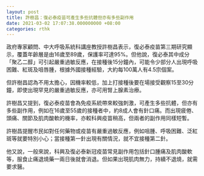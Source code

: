 ```yaml
---
layout: post
title: 許樹昌：復必泰疫苗可產生多些抗體但亦有多些副作用
date: 2021-03-02 17:07:38.000000000 +08:00
categories: rthk
---
```


政府專家顧問、中大呼吸系統科講座教授許樹昌表示，復必泰疫苗第三期研究顯示，覆蓋年齡層是由16歲至89歲，保護率可達95%。但他說，復必泰其中成分「聚乙二醇」可引起嚴重過敏反應，在接種後15分鐘內，可能令少部分人出現呼吸困難、紅斑及咀唇腫，根據外國接種經驗，大約每100萬人有4.5宗個案。

但許樹昌認為不用太擔心，因機率較低，加上打接種後要在場接受觀察15至30分鐘，即使出現罕見的嚴重過敏反應，亦可用腎上腺素治療。

許樹昌又提到，復必泰疫苗會為免疫系統帶來較強刺激，可產生多些抗體，但亦有多些副作用，例如在16歲至55歲的接種者中，約8成人會有針口痛。而出現疲倦、頭痛、關節及肌肉酸軟的機率，亦較科興疫苗稍高，但兩者的副作用同樣短暫。

許樹昌提醒市民如對任何藥物或疫苗有嚴重過敏反應，例如咀腫、呼吸困難、泛紅斑等就要特別小心；當接種第一針出現有關情況，就不宜接種第二針。

他又說，一般來說，科興及復必泰新冠疫苗常見副作用包括針口腫痛及肌肉酸軟等，服食止痛退燒藥一兩日後就會消退。但如果出現肌肉無力，持續不退燒，就需要求醫。
